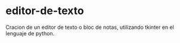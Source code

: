 # editor-de-texto
Cracion de un editor de texto o bloc de notas, utilizando tkinter en el lenguaje de python. 
